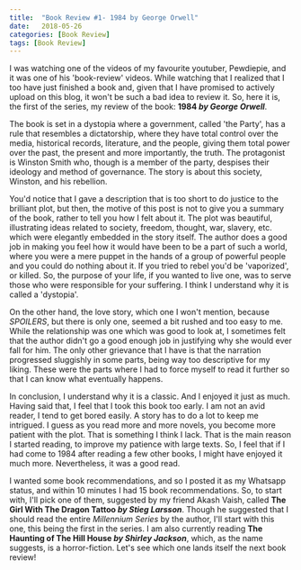 ```yaml
---
title:  "Book Review #1- 1984 by George Orwell"
date:   2018-05-26
categories: [Book Review]
tags: [Book Review]
---
```


I was watching one of the videos of my favourite youtuber, Pewdiepie, and it was one of his 'book-review' videos. While watching that I realized that I too have just finished a book and, given that I have promised to actively upload on this blog, it won't be such a bad idea to review it. So, here it is, the first of the series, my review of the book: **1984 _by George Orwell_**.

The book is set in a dystopia where a government, called 'the Party', has a rule that resembles a dictatorship, where they have total control over the media, historical records, literature, and the people, giving them total power over the past, the present and more importantly, the truth. The protagonist is Winston Smith who, though is a member of the party, despises their ideology and method of governance. The story is about this society, Winston, and his rebellion.

You'd notice that I gave a description that is too short to do justice to the brilliant plot, but then, the motive of this post is not to give you a summary of the book, rather to tell you how I felt about it. The plot was beautiful, illustrating ideas related to society, freedom, thought, war, slavery, etc. which were elegantly embedded in the story itself. The author does a good job in making you feel how it would have been to be a part of such a world, where you were a mere puppet in the hands of a group of powerful people and you could do nothing about it. If you tried to rebel you'd be 'vaporized', or killed. So, the purpose of your life, if you wanted to live one, was to serve those who were responsible for your suffering. I think I understand why it is called a 'dystopia'.

On the other hand, the love story, which one I won't mention, because _SPOILERS_, but there is only one, seemed a bit rushed and too easy to me. While the relationship was one which was good to look at, I sometimes felt that the author didn't go a good enough job in justifying why she would ever fall for him. The only other grievance that I have is that the narration progressed sluggishly in some parts, being way too descriptive for my liking. These were the parts where I had to force myself to read it further so that I can know what eventually happens.

In conclusion, I understand why it is a classic. And I enjoyed it just as much. Having said that, I feel that I took this book too early. I am not an avid reader, I tend to get bored easily. A story has to do a lot to keep me intrigued. I guess as you read more and more novels, you become more patient with the plot. That is something I think I lack. That is the main reason I started reading, to improve my patience with large texts. So, I feel that if I had come to 1984 after reading a few other books, I might have enjoyed it much more. Nevertheless, it was a good read.

I wanted some book recommendations, and so I posted it as my Whatsapp status, and within 10 minutes I had 15 book recommendations. So, to start with, I'll pick one of them, suggested by my friend Akash Vaish, called **The Girl With The Dragon Tattoo _by Stieg Larsson_**. Though he suggested that I should read the entire _Millennium Series_ by the author, I'll start with this one, this being the first in the series. I am also currently reading **The Haunting of The Hill House _by Shirley Jackson_**, which, as the name suggests, is a horror-fiction. Let's see which one lands itself the next book review!
